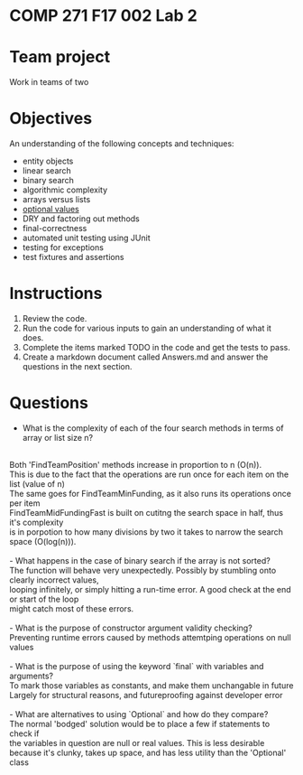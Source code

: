 # COMP 271 F17 002 Lab 2

# Team project

Work in teams of two

# Objectives

An understanding of the following concepts and techniques:

- entity objects
- linear search
- binary search
- algorithmic complexity
- arrays versus lists
- [optional values](https://docs.oracle.com/javase/8/docs/api/java/util/Optional.html)
- DRY and factoring out methods
- final-correctness
- automated unit testing using JUnit
- testing for exceptions
- test fixtures and assertions

# Instructions

1. Review the code.
2. Run the code for various inputs to gain an understanding of what it does.
3. Complete the items marked TODO in the code and get the tests to pass.
4. Create a markdown document called Answers.md and answer the questions in the next section.

# Questions

- What is the complexity of each of the four search methods in terms of array or list size n?<br />
<br/>
Both 'FindTeamPosition' methods increase in proportion to n (O(n)). <br />
This is due to the fact that the operations are run once for each item on the list (value of n) <br />
The same goes for FindTeamMinFunding, as it also runs its operations once per item <br />
FindTeamMidFundingFast is built on cutitng the search space in half, thus it's complexity  <br/>
is in porpotion to how many divisions by two it takes to narrow the search space (O(log(n))).<br />
<br />
- What happens in the case of binary search if the array is not sorted? <br />
The function will behave very unexpectedly. Possibly by stumbling onto clearly incorrect values,<br />
looping infinitely, or simply hitting a run-time error. A good check at the end or start of the loop  <br />
might catch most of these errors.<br />
<br />
- What is the purpose of constructor argument validity checking?<br />
Preventing runtime errors caused by methods attemtping operations on null values<br />
<br />
- What is the purpose of using the keyword `final` with variables and arguments?<br />
To mark those variables as constants, and make them unchangable in future <br />
Largely for structural reasons, and futureproofing against developer error <br />
<br />
- What are alternatives to using `Optional` and how do they compare?<br />
The normal 'bodged' solution would be to place a few if statements to check if <br />
the variables in question are null or real values. This is less desirable <br />
because it's clunky, takes up space, and has less utility than the 'Optional' class <br />